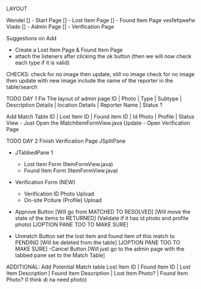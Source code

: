LAYOUT

Wendel
[] - Start Page
[] - Lost Item Page
[] - Found Item Page
vesfefqwefw
Viado
[] - Admin Page
[] - Verification Page


Suggestions on Add
- Create a Lost Item Page & Found Item Page
- attach the listeners after clicking the ok button (then we will now check each type if it is valid)


CHECKS:
check for no image then update, still no image
check for no image then update with new image
include the name of the reporter in the table/search

TODO DAY 1
Fix The layout of admin page
ID | Photo | Type | Subtype | Description Details | location Details | Reporter Name | Status ?

Add Match Table
ID | Lost Item ID | Found item ID | Id Photo | Profile | Status 
View - Just Open the MatchItemFormView.java
Update - Open Verification Page

TODO DAY 2
Finish Verification Page
JSplitPane
 - JTabbedPane 1
    * Lost Item Form (ItemFormView.java)
    * Found Item Form (ItemFormView.java)
 - Verification Form (NEW)
    * Verification ID Photo Upload
    * On-site Pciture (Profile) Upload

- Approve Button [Will go from MATCHED TO RESOLVED] [Will move the state of the items to RETURNED] (Validate if it has id photo and profile photo) [JOPTION PANE TOO TO MAKE SURE]
- Unmatch Button set the lost item and found item of this match to PENDING [Will be deleted from the table] [JOPTION PANE TOO TO MAKE SURE]
-Cancel Button [Will just go to the admin page with the tabbed pane set to the Match Table]

ADDITIONAL:
Add Potential Match table
Lost Item ID | Found Item ID | Lost Item Description | Found Item Description | Lost Item Photo? | Found Item Photo? (I think di na need photo)

